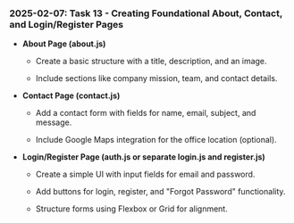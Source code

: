### 2025-02-07: Task 13 - Creating Foundational About, Contact, and Login/Register Pages

* **About Page (about.js)**

    * Create a basic structure with a title, description, and an image.

    * Include sections like company mission, team, and contact details.

* **Contact Page (contact.js)**

    * Add a contact form with fields for name, email, subject, and message.

    * Include Google Maps integration for the office location (optional).

* **Login/Register Page (auth.js or separate login.js and register.js)**

    * Create a simple UI with input fields for email and password.

    * Add buttons for login, register, and "Forgot Password" functionality.

    * Structure forms using Flexbox or Grid for alignment.